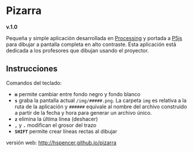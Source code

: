 # Pizarra

**v.1.0**

Pequeña y simple aplicación desarrollada en [Processing](https://processing.org/) y portada a [P5js](http://p5js.org) para dibujar a pantalla completa en alto contraste. Esta aplicación está dedicada a los profesores que dibujan usando el proyector.

## Instrucciones
Comandos del teclado:

- **`m`** permite cambiar entre fondo negro y fondo blanco
- **`s`** graba la pantalla actual `/img/#####.png`. La carpeta `img` es relativa a la ruta de la aplicación y `######` equivale al nombre del archivo construido a partir de la fecha y hora para generar un archivo único.
- **`z`** elimina la última línea (deshacer)
- **`,`** y **`.`** modifican el grosor del trazo
- **`SHIFT`** permite crear líneas rectas al dibujar

versión web: http://hspencer.github.io/pizarra